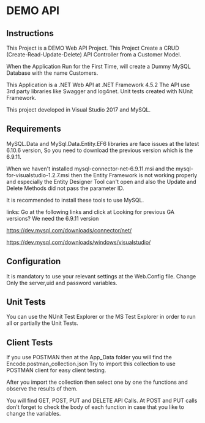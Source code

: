 # DEMO API 

## Instructions

This Project is a DEMO Web API Project. This Project Create a CRUD (Create-Read-Update-Delete) API Controller from a Customer Model. 

When the Application Run for the First Time, will create a Dummy MySQL Database with the name Customers.

This Application is a .NET Web API at .NET Framework 4.5.2 
The API use 3rd party libraries like Swagger and log4net.
Unit tests created with NUnit Framework.

This project developed in Visual Studio 2017 and MySQL. 

## Requirements

MySQL.Data and MySql.Data.Entity.EF6 libraries are face issues at the latest 6.10.6 version, So you need to download the previous version which is the 6.9.11.

When we haven't installed mysql-connector-net-6.9.11.msi and the mysql-for-visualstudio-1.2.7.msi then the Entity Framework is not working properly and especially the Entity Designer Tool can't open and also the Update and Delete Methods did not pass the parameter ID.

It is recommended to install these tools to use MySQL.

links:
Go at the following links and click at Looking for previous GA versions? We need the 6.9.11 version

https://dev.mysql.com/downloads/connector/net/

https://dev.mysql.com/downloads/windows/visualstudio/

## Configuration

It is mandatory to use your relevant settings at the Web.Config file. Change Only the server,uid and password variables.

  <connectionStrings>
    <add name="EncodeContext" providerName="MySql.Data.MySqlClient" connectionString="server=localhost;port=3306;database=customers;uid=tomchavakis;password=******" />
  </connectionStrings>

## Unit Tests
 
 You can use the NUnit Test Explorer or the MS Test Explorer in order to run all or partially the Unit Tests.

 ## Client Tests

If you use POSTMAN then at the App_Data folder you will find the Encode.postman_collection.json 
Try to import this collection to use POSTMAN client for easy client testing.  

After you import the collection then select one by one the functions and observe the results of them.

You will find GET, POST, PUT and DELETE API Calls.
At POST and PUT calls don't forget to check the body of each function in case that you like to change the variables.    